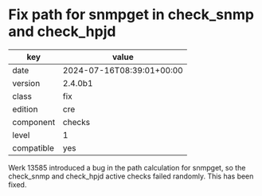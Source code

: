 [//]: # (werk v2)
# Fix path for snmpget in check_snmp and check_hpjd

key        | value
---------- | ---
date       | 2024-07-16T08:39:01+00:00
version    | 2.4.0b1
class      | fix
edition    | cre
component  | checks
level      | 1
compatible | yes

Werk 13585 introduced a bug in the path calculation for snmpget, so the
check_snmp and check_hpjd active checks failed randomly. This has been
fixed.
